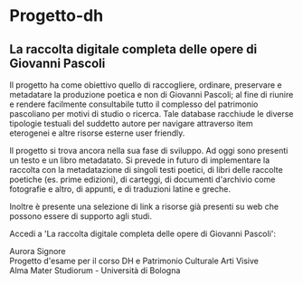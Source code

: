 # Progetto-dh
## La raccolta digitale completa delle opere di Giovanni Pascoli

Il progetto ha come obiettivo quello di raccogliere, ordinare, preservare e metadatare la produzione poetica e non di Giovanni Pascoli; al fine di riunire e rendere facilmente consultabile tutto il complesso del patrimonio pascoliano per motivi di studio o ricerca.
Tale database racchiude le diverse tipologie testuali del suddetto autore per navigare attraverso item eterogenei e altre risorse esterne user friendly.

Il progetto si trova ancora nella sua fase di sviluppo. Ad oggi sono presenti un testo e un libro metadatato. Si prevede in futuro di implementare la raccolta con la metadatazione di singoli testi poetici, di libri delle raccolte poetiche (es. prime edizioni), di carteggi, di documenti d'archivio come fotografie e altro, di appunti, e di traduzioni latine e greche.

Inoltre è presente una selezione di link a risorse già presenti su web che possono essere di supporto agli studi.

Accedi a 'La raccolta digitale completa delle opere di Giovanni Pascoli':

Aurora Signore  
Progetto d'esame per il corso DH e Patrimonio Culturale 
Arti Visive  
Alma Mater Studiorum - Università di Bologna


